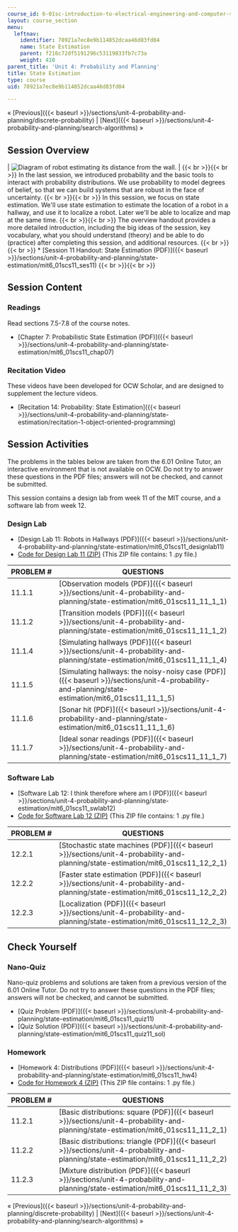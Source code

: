```yaml
---
course_id: 6-01sc-introduction-to-electrical-engineering-and-computer-science-i-spring-2011
layout: course_section
menu:
  leftnav:
    identifier: 78921a7ec8e9b114852dcaa46d83fd04
    name: State Estimation
    parent: f216c72df5191296c53119833fb7c73a
    weight: 410
parent_title: 'Unit 4: Probability and Planning'
title: State Estimation
type: course
uid: 78921a7ec8e9b114852dcaa46d83fd04

---
```


« [Previous]({{< baseurl >}}/sections/unit-4-probability-and-planning/discrete-probability) | [Next]({{< baseurl >}}/sections/unit-4-probability-and-planning/search-algorithms) »

Session Overview
----------------

| ![Diagram of robot estimating its distance from the wall.](/coursemedia/6-01sc-introduction-to-electrical-engineering-and-computer-science-i-spring-2011/8e7d761e1fa51646ffba6ac411acfbde_11.jpg) |  {{< br >}}{{< br >}} In the last session, we introduced probability and the basic tools to interact with probability distributions. We use probability to model degrees of belief, so that we can build systems that are robust in the face of uncertainty. {{< br >}}{{< br >}} In this session, we focus on state estimation. We'll use state estimation to estimate the location of a robot in a hallway, and use it to localize a robot. Later we'll be able to localize and map at the same time. {{< br >}}{{< br >}} The overview handout provides a more detailed introduction, including the big ideas of the session, key vocabulary, what you should understand (theory) and be able to do (practice) after completing this session, and additional resources. {{< br >}}{{< br >}} *   [Session 11 Handout: State Estimation (PDF)]({{< baseurl >}}/sections/unit-4-probability-and-planning/state-estimation/mit6_01scs11_ses11) {{< br >}}{{< br >}}  

Session Content
---------------

### Readings

Read sections 7.5-7.8 of the course notes.

*   [Chapter 7: Probabilistic State Estimation (PDF)]({{< baseurl >}}/sections/unit-4-probability-and-planning/state-estimation/mit6_01scs11_chap07)

### Recitation Video

These videos have been developed for OCW Scholar, and are designed to supplement the lecture videos.

*   [Recitation 14: Probability: State Estimation]({{< baseurl >}}/sections/unit-4-probability-and-planning/state-estimation/recitation-1-object-oriented-programming)

Session Activities
------------------

The problems in the tables below are taken from the 6.01 Online Tutor, an interactive environment that is not available on OCW. Do not try to answer these questions in the PDF files; answers will not be checked, and cannot be submitted.

This session contains a design lab from week 11 of the MIT course, and a software lab from week 12.

### Design Lab

*   [Design Lab 11: Robots in Hallways (PDF)]({{< baseurl >}}/sections/unit-4-probability-and-planning/state-estimation/mit6_01scs11_designlab11)
*   [Code for Design Lab 11 (ZIP)](/coursemedia/6-01sc-introduction-to-electrical-engineering-and-computer-science-i-spring-2011/ec06e4ded396a5bf2b6acb495ce96e2f_designLab11.zip) (This ZIP file contains: 1 .py file.)

| PROBLEM # | QUESTIONS |
| --- | --- |
| 11.1.1 | [Observation models (PDF)]({{< baseurl >}}/sections/unit-4-probability-and-planning/state-estimation/mit6_01scs11_11_1_1) |
| 11.1.2 | [Transition models (PDF)]({{< baseurl >}}/sections/unit-4-probability-and-planning/state-estimation/mit6_01scs11_11_1_2) |
| 11.1.4 | [Simulating hallways (PDF)]({{< baseurl >}}/sections/unit-4-probability-and-planning/state-estimation/mit6_01scs11_11_1_4) |
| 11.1.5 | [Simulating hallways: the noisy-noisy case (PDF)]({{< baseurl >}}/sections/unit-4-probability-and-planning/state-estimation/mit6_01scs11_11_1_5) |
| 11.1.6 | [Sonar hit (PDF)]({{< baseurl >}}/sections/unit-4-probability-and-planning/state-estimation/mit6_01scs11_11_1_6) |
| 11.1.7 | [Ideal sonar readings (PDF)]({{< baseurl >}}/sections/unit-4-probability-and-planning/state-estimation/mit6_01scs11_11_1_7) 

### Software Lab

*   [Software Lab 12: I think therefore where am I (PDF)]({{< baseurl >}}/sections/unit-4-probability-and-planning/state-estimation/mit6_01scs11_swlab12)
*   [Code for Software Lab 12 (ZIP)](/coursemedia/6-01sc-introduction-to-electrical-engineering-and-computer-science-i-spring-2011/5e5907831ddf22f02f65b682cc9ce418_swLab12.zip) (This ZIP file contains: 1 .py file.)

| PROBLEM # | QUESTIONS |
| --- | --- |
| 12.2.1 | [Stochastic state machines (PDF)]({{< baseurl >}}/sections/unit-4-probability-and-planning/state-estimation/mit6_01scs11_12_2_1) |
| 12.2.2 | [Faster state estimation (PDF)]({{< baseurl >}}/sections/unit-4-probability-and-planning/state-estimation/mit6_01scs11_12_2_2) |
| 12.2.3 | [Localization (PDF)]({{< baseurl >}}/sections/unit-4-probability-and-planning/state-estimation/mit6_01scs11_12_2_3) 

Check Yourself
--------------

### Nano-Quiz

Nano-quiz problems and solutions are taken from a previous version of the 6.01 Online Tutor. Do not try to answer these questions in the PDF files; answers will not be checked, and cannot be submitted.

*   [Quiz Problem (PDF)]({{< baseurl >}}/sections/unit-4-probability-and-planning/state-estimation/mit6_01scs11_quiz11)
*   [Quiz Solution (PDF)]({{< baseurl >}}/sections/unit-4-probability-and-planning/state-estimation/mit6_01scs11_quiz11_sol)

### Homework

*   [Homework 4: Distributions (PDF)]({{< baseurl >}}/sections/unit-4-probability-and-planning/state-estimation/mit6_01scs11_hw4)
*   [Code for Homework 4 (ZIP)](/coursemedia/6-01sc-introduction-to-electrical-engineering-and-computer-science-i-spring-2011/2af533f161113a318664c482841194be_hw4.zip) (This ZIP file contains: 1 .py file.)

| PROBLEM # | QUESTIONS |
| --- | --- |
| 11.2.1 | [Basic distributions: square (PDF)]({{< baseurl >}}/sections/unit-4-probability-and-planning/state-estimation/mit6_01scs11_11_2_1) |
| 11.2.2 | [Basic distributions: triangle (PDF)]({{< baseurl >}}/sections/unit-4-probability-and-planning/state-estimation/mit6_01scs11_11_2_2) |
| 11.2.3 | [Mixture distribution (PDF)]({{< baseurl >}}/sections/unit-4-probability-and-planning/state-estimation/mit6_01scs11_11_2_3) 

« [Previous]({{< baseurl >}}/sections/unit-4-probability-and-planning/discrete-probability) | [Next]({{< baseurl >}}/sections/unit-4-probability-and-planning/search-algorithms) »